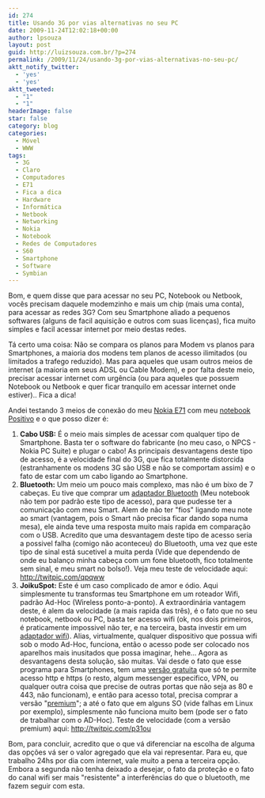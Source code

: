 ```yaml
---
id: 274
title: Usando 3G por vias alternativas no seu PC
date: 2009-11-24T12:02:18+00:00
author: lpsouza
layout: post
guid: http://luizsouza.com.br/?p=274
permalink: /2009/11/24/usando-3g-por-vias-alternativas-no-seu-pc/
aktt_notify_twitter:
  - 'yes'
  - 'yes'
aktt_tweeted:
  - "1"
  - "1"
headerImage: false
star: false
category: blog
categories:
  - Móvel
  - WWW
tags:
  - 3G
  - Claro
  - Computadores
  - E71
  - Fica a dica
  - Hardware
  - Informática
  - Netbook
  - Networking
  - Nokia
  - Notebook
  - Redes de Computadores
  - S60
  - Smartphone
  - Software
  - Symbian
---
```

Bom, e quem disse que para acessar no seu PC, Notebook ou Netbook, vocês precisam daquele modemzinho e mais um chip (mais uma conta), para acessar as redes 3G? Com seu Smartphone aliado a pequenos softwares (alguns de facil aquisição e outros com suas licenças), fica muito simples e facil acessar internet por meio destas redes.

Tá certo uma coisa: Não se compara os planos para Modem vs planos para Smartphones, a maioria dos modens tem planos de acesso ilimitados (ou limitados a trafego reduzido). Mas para aqueles que usam outros meios de internet (a maioria em seus ADSL ou Cable Modem), e por falta deste meio, precisar acessar internet com urgência (ou para aqueles que possuem Notebook ou Netbook e quer ficar tranquilo em acessar internet onde estiver).. Fica a dica!

Andei testando 3 meios de conexão do meu <a href="http://www.nokia.com.br/e71" target="_blank">Nokia E71</a> com meu <a href="http://lista.mercadolivre.com.br/Notebook-Positivo" target="_blank">notebook Positivo</a> e o que posso dizer é:

  1. **Cabo USB:** É o meio mais simples de acessar com qualquer tipo de Smartphone. Basta ter o software do fabricante (no meu caso, o NPCS - Nokia PC Suite) e plugar o cabo! As principais desvantagens deste tipo de acesso, é a velocidade final do 3G, que fica totalmente distorcida (estranhamente os modens 3G são USB e não se comportam assim) e o fato de estar com um cabo ligando ao Smartphone.
  2. **Bluetooth:** Um meio um pouco mais complexo, mas não é um bixo de 7 cabeças. Eu tive que comprar um <a href="http://lista.mercadolivre.com.br/Adapdador-Bluetoth" target="_blank">adaptador Bluetooth</a> (Meu notebook não tem por padrão este tipo de acesso), para que pudesse ter a comunicação com meu Smart. Alem de não ter "fios" ligando meu note ao smart (vantagem, pois o Smart não precisa ficar dando sopa numa mesa), ele ainda teve uma resposta muito mais rapida em comparação com o USB. Acredito que uma desvantagem deste tipo de acesso seria a possivel falha (comigo não aconteceu) do Bluetooth, uma vez que este tipo de sinal está sucetivel a muita perda (Vide que dependendo de onde eu balanço minha cabeça com um fone bluetooth, fico totalmente sem sinal, e meu smart no bolso!). Veja meu teste de velocidade aqui: <a href="http://twitpic.com/qpqww" target="_blank">http://twitpic.com/qpqww</a>
  3. **JoikuSpot:** Este é um caso complicado de amor e ódio. Aqui simplesmente tu transformas teu Smartphone em um roteador Wifi, padrão Ad-Hoc (Wireless ponto-a-ponto). A extraordinária vantagem deste, é alem da velocidade (a mais rapida das três), é o fato que no seu notebook, netbook ou PC, basta ter acesso wifi (ok, nos dois primeiros, é praticamente impossivel não ter, e na terceira, basta investir em um <a href="http://lista.mercadolivre.com.br/Adapdador-WiFi" target="_blank">adaptador wifi</a>). Alias, virtualmente, qualquer dispositivo que possua wifi sob o modo Ad-Hoc, funciona, então o acesso pode ser colocado nos aparelhos mais inusitados que possa imaginar, hehe... Agora as desvantagens desta solução, são muitas. Vai desde o fato que esse programa para Smartphones, tem uma <a href="http://www.joiku.com/?action=products&mode=productDetails&product_id=310" target="_blank">versão gratuita</a> que só te permite acesso http e https (o resto, algum messenger especifico, VPN, ou qualquer outra coisa que precise de outras portas que não seja as 80 e 443, não funcionam), e então para acesso total, precisa comprar a versão "<a href="http://www.joikushop.com/?action=products&mode=productDetails&product_id=33" target="_blank">premium</a>"; a até o fato que em alguns SO (vide falhas em Linux por exemplo), simplesmente não funciona muito bem (pode ser o fato de trabalhar com o AD-Hoc). Teste de velocidade (com a versão premium) aqui: <a href="http://twitpic.com/p31ou" target="_blank">http://twitpic.com/p31ou</a>

Bom, para concluir, acredito que o que vá diferenciar na escolha de alguma das opções vá ser o valor agregado que ela vai representar. Para eu, que trabalho 24hs por dia com internet, vale muito a pena a terceira opção. Embora a segunda não tenha deixado a desejar, o fato da proteção e o fato do canal wifi ser mais "resistente" a interferências do que o bluetooth, me fazem seguir com esta.